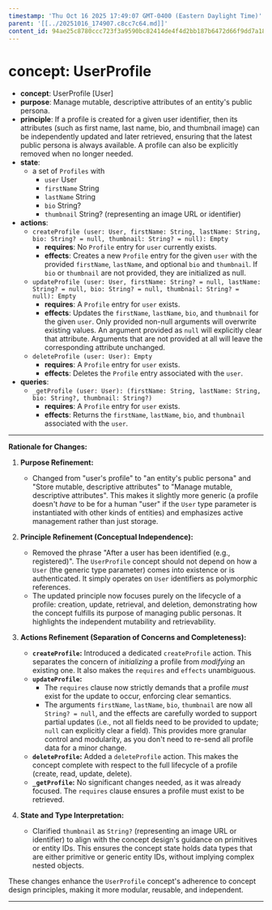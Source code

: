 ```yaml
---
timestamp: 'Thu Oct 16 2025 17:49:07 GMT-0400 (Eastern Daylight Time)'
parent: '[[../20251016_174907.c8cc7c64.md]]'
content_id: 94ae25c8780ccc723f3a9590bc82414de4f4d2bb187b6472d66f9dd7a18099f7
---
```


# concept: UserProfile

* **concept**: UserProfile \[User]
* **purpose**: Manage mutable, descriptive attributes of an entity's public persona.
* **principle**: If a profile is created for a given user identifier, then its attributes (such as first name, last name, bio, and thumbnail image) can be independently updated and later retrieved, ensuring that the latest public persona is always available. A profile can also be explicitly removed when no longer needed.
* **state**:
  * a set of `Profiles` with
    * `user` User
    * `firstName` String
    * `lastName` String
    * `bio` String?
    * `thumbnail` String? (representing an image URL or identifier)
* **actions**:
  * `createProfile (user: User, firstName: String, lastName: String, bio: String? = null, thumbnail: String? = null): Empty`
    * **requires**: No `Profile` entry for `user` currently exists.
    * **effects**: Creates a new `Profile` entry for the given `user` with the provided `firstName`, `lastName`, and optional `bio` and `thumbnail`. If `bio` or `thumbnail` are not provided, they are initialized as null.
  * `updateProfile (user: User, firstName: String? = null, lastName: String? = null, bio: String? = null, thumbnail: String? = null): Empty`
    * **requires**: A `Profile` entry for `user` exists.
    * **effects**: Updates the `firstName`, `lastName`, `bio`, and `thumbnail` for the given `user`. Only provided non-null arguments will overwrite existing values. An argument provided as `null` will explicitly clear that attribute. Arguments that are not provided at all will leave the corresponding attribute unchanged.
  * `deleteProfile (user: User): Empty`
    * **requires**: A `Profile` entry for `user` exists.
    * **effects**: Deletes the `Profile` entry associated with the `user`.
* **queries**:
  * `_getProfile (user: User): (firstName: String, lastName: String, bio: String?, thumbnail: String?)`
    * **requires**: A `Profile` entry for `user` exists.
    * **effects**: Returns the `firstName`, `lastName`, `bio`, and `thumbnail` associated with the `user`.

***

**Rationale for Changes:**

1. **Purpose Refinement:**
   * Changed from "user's profile" to "an entity's public persona" and "Store mutable, descriptive attributes" to "Manage mutable, descriptive attributes". This makes it slightly more generic (a profile doesn't *have* to be for a human "user" if the `User` type parameter is instantiated with other kinds of entities) and emphasizes active management rather than just storage.

2. **Principle Refinement (Conceptual Independence):**
   * Removed the phrase "After a user has been identified (e.g., registered)". The `UserProfile` concept should not depend on how a `User` (the generic type parameter) comes into existence or is authenticated. It simply operates on `User` identifiers as polymorphic references.
   * The updated principle now focuses purely on the lifecycle of a profile: creation, update, retrieval, and deletion, demonstrating how the concept fulfills its purpose of managing public personas. It highlights the independent mutability and retrievability.

3. **Actions Refinement (Separation of Concerns and Completeness):**
   * **`createProfile`:** Introduced a dedicated `createProfile` action. This separates the concern of *initializing* a profile from *modifying* an existing one. It also makes the `requires` and `effects` unambiguous.
   * **`updateProfile`:**
     * The `requires` clause now strictly demands that a profile *must* exist for the update to occur, enforcing clear semantics.
     * The arguments `firstName`, `lastName`, `bio`, `thumbnail` are now all `String? = null`, and the effects are carefully worded to support partial updates (i.e., not all fields need to be provided to update; `null` can explicitly clear a field). This provides more granular control and modularity, as you don't need to re-send all profile data for a minor change.
   * **`deleteProfile`:** Added a `deleteProfile` action. This makes the concept complete with respect to the full lifecycle of a profile (create, read, update, delete).
   * **`_getProfile`:** No significant changes needed, as it was already focused. The `requires` clause ensures a profile must exist to be retrieved.

4. **State and Type Interpretation:**
   * Clarified `thumbnail` as `String?` (representing an image URL or identifier) to align with the concept design's guidance on primitives or entity IDs. This ensures the concept state holds data types that are either primitive or generic entity IDs, without implying complex nested objects.

These changes enhance the `UserProfile` concept's adherence to concept design principles, making it more modular, reusable, and independent.

***
